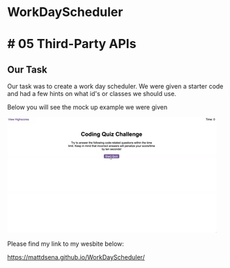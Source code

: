 # WorkDayScheduler

# # 05 Third-Party APIs

## Our Task

Our task was to create a work day scheduler. We were given a starter code and had a few hints on what id's or classes we should use.

Below you will see the mock up example we were given

![Mockup Example](https://github.com/Mattdsena/CodeQuiz/blob/main/Images/04-web-apis-homework-demo.gif )


















Please find my link to my wesbite below:

https://mattdsena.github.io/WorkDayScheduler/
